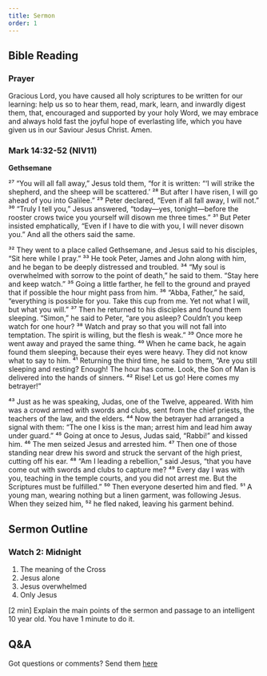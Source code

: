 ```yaml
---
title: Sermon 
order: 1
---
```


## Bible Reading

### Prayer
Gracious Lord, you have caused all holy scriptures to be written for our learning: help us so to hear them, read, mark, learn, and inwardly digest them, that, encouraged and supported by your holy Word, we may embrace and always hold fast the joyful hope of everlasting life, which you have given us in our Saviour Jesus Christ. Amen.

### Mark 14:32-52 (NIV11)

**Gethsemane**

²⁷ “You will all fall away,” Jesus told them, “for it is written:
“‘I will strike the shepherd,
and the sheep will be scattered.’ 
²⁸ But after I have risen, I will go ahead of you into Galilee.”
²⁹ Peter declared, “Even if all fall away, I will not.”
³⁰ “Truly I tell you,” Jesus answered, “today—yes, tonight—before the rooster crows twice you yourself will disown me three times.”
³¹ But Peter insisted emphatically, “Even if I have to die with you, I will never disown you.” And all the others said the same.

³² They went to a place called Gethsemane, and Jesus said to his disciples, “Sit here while I pray.” ³³ He took Peter, James and John along with him, and he began to be deeply distressed and troubled. ³⁴ “My soul is overwhelmed with sorrow to the point of death,” he said to them. “Stay here and keep watch.”
³⁵ Going a little farther, he fell to the ground and prayed that if possible the hour might pass from him. ³⁶ “Abba, Father,” he said, “everything is possible for you. Take this cup from me. Yet not what I will, but what you will.”
³⁷ Then he returned to his disciples and found them sleeping. “Simon,” he said to Peter, “are you asleep? Couldn’t you keep watch for one hour? ³⁸ Watch and pray so that you will not fall into temptation. The spirit is willing, but the flesh is weak.”
³⁹ Once more he went away and prayed the same thing. ⁴⁰ When he came back, he again found them sleeping, because their eyes were heavy. They did not know what to say to him.
⁴¹ Returning the third time, he said to them, “Are you still sleeping and resting? Enough! The hour has come. Look, the Son of Man is delivered into the hands of sinners. ⁴² Rise! Let us go! Here comes my betrayer!”

⁴³ Just as he was speaking, Judas, one of the Twelve, appeared. With him was a crowd armed with swords and clubs, sent from the chief priests, the teachers of the law, and the elders.
⁴⁴ Now the betrayer had arranged a signal with them: “The one I kiss is the man; arrest him and lead him away under guard.” ⁴⁵ Going at once to Jesus, Judas said, “Rabbi!” and kissed him. ⁴⁶ The men seized Jesus and arrested him. ⁴⁷ Then one of those standing near drew his sword and struck the servant of the high priest, cutting off his ear.
⁴⁸ “Am I leading a rebellion,” said Jesus, “that you have come out with swords and clubs to capture me? ⁴⁹ Every day I was with you, teaching in the temple courts, and you did not arrest me. But the Scriptures must be fulfilled.” ⁵⁰ Then everyone deserted him and fled.
⁵¹ A young man, wearing nothing but a linen garment, was following Jesus. When they seized him, ⁵² he fled naked, leaving his garment behind.



## Sermon Outline
### Watch 2: Midnight

1. The meaning of the Cross
2. Jesus alone
3. Jesus overwhelmed 
4. Only Jesus
 
[2 min] 
Explain the main points of the sermon and passage to an intelligent 10 year old. You have 1 minute to do it. 



## Q&A
Got questions or comments? Send them [here](https://tinyurl.com/SGHACQuestionsAnswers)
